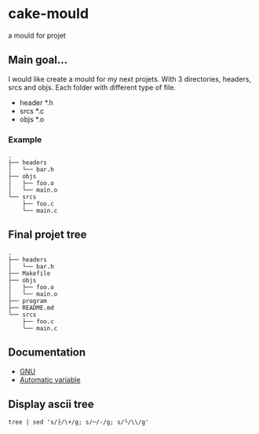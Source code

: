 # cake-mould

a mould for projet

## Main goal...

I would like create a mould 
for my next projets. With 3 directories,
headers, srcs and objs. Each folder with different type of file.
* header \*.h
* srcs \*.c
* objs \*.o


### Example

```
.
├── headers
│   └── bar.h
├── objs
│   ├── foo.o
│   └── main.o
└── srcs
    ├── foo.c
    └── main.c
```


## Final projet tree

```
.
├── headers
│   └── bar.h
├── Makefile
├── objs
│   ├── foo.o
│   └── main.o
├── program
├── README.md
└── srcs
    ├── foo.c
    └── main.c
```

## Documentation

* [GNU](https://www.gnu.org/software/make/manual/make.html)
* [Automatic variable](https://www.gnu.org/software/make/manual/make.html#Automatic-Variables)

## Display ascii tree

```tree | sed 's/├/\+/g; s/─/-/g; s/└/\\/g'```

